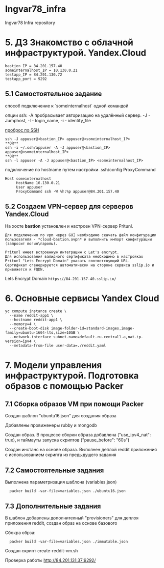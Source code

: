 # Ingvar78_infra
Ingvar78 Infra repository

<h1> 5. ДЗ Знакомство с облачной инфраструктурой. Yandex.Cloud </h1>

```
bastion_IP = 84.201.157.40
someinternalhost_IP = 10.130.0.21
testapp_IP = 84.201.130.72
testapp_port = 9292
```

<h2> 5.1 Самостоятельное задание </h2>
способ подключение к `someinternalhost` одной командой

опции ssh: -A пробрасывает авторизацию на удалённый сервер. -J - Jumphost, -l - login_name, -i - identity_file

[проброс по SSH](https://itsecforu.ru/2018/11/29/%D0%BA%D0%B0%D0%BA-%D0%BF%D0%BE%D0%BB%D1%83%D1%87%D0%B8%D1%82%D1%8C-%D0%B4%D0%BE%D1%81%D1%82%D1%83%D0%BF-%D0%BA-%D1%83%D0%B4%D0%B0%D0%BB%D0%B5%D0%BD%D0%BD%D0%BE%D0%BC%D1%83-%D1%81%D0%B5%D1%80%D0%B2/)

```
ssh -J appuser@<bastion_IP> appuser@<someinternalhost_IP>
**OR**
ssh -i ~/.ssh/appuser -A -J appuser@<bastion_IP> appuser@<someinternalhost_IP>
**OR**
ssh -l appuser -A -J appuser@<bastion_IP> <someinternalhost_IP>
```
подключение по hostname путем настройки .ssh/config ProxyCommand
```
Host someinternalhost
     HostName 10.130.0.21
     User appuser
     ProxyCommand ssh -W %h:%p appuser@84.201.157.40
```

<h2> 5.2 Создаем VPN-сервер для серверов Yandex.Cloud </h2>

На хосте **bastion** установлен и настроен VPN-сервер Pritunl.
```
Для подключения по vpn через GUI необходимо скачать файл конфигурации пользователя - *cloud-bastion.ovpn* и выполнить импорт конфигурации (запросит логин\пароль).

Pritunl имеет встроенную интеграцию с Let's encrypt.
Для использования валидного сертификата необходимо в настройках Pritunl "Lets Encrypt Domain" указать соответсвующий URL.
Сертификат сгенерируется автоматически на стороне сервиса sslip.io и привяжется к FQDN.
```
Lets Encrypt Domain ``https://84-201-157-40.sslip.io/``

<h1> 6. Основные сервисы Yandex Cloud </h1>

```
yc compute instance create \
  --name reddit-app1 \
  --hostname reddit-app1 \
  --memory=4 \
  --create-boot-disk image-folder-id=standard-images,image-family=ubuntu-1604-lts,size=10GB \
  --network-interface subnet-name=default-ru-central1-a,nat-ip-version=ipv4 \
  --metadata-from-file user-data=./reddit.yaml
```

<h1> 7. Модели управления инфраструктурой. Подготовка образов с помощью Packer  </h1>
<h2> 7.1 Сборка образов VM при помощи Packer</h2>

Создан шаблон "ubuntu16.json" для создания образа

Добавлены провиженеры rubby и mongodb

Создан образ. В процессе сборки образа  добавлена ("use_ipv4_nat": true), и таймауты запуска скриптов ("pause_before": "60s")

Создан инстанс на основе образа. Выполнен деплой reddit приложения с использованием скрипта из предыдущего задания

<h2> 7.2 Самостоятельные задания </h2> 

Выполнена параметризация шаблона (variables.json)

```
  packer build -var-file=variables.json ./ubuntu16.json
```

<h2> 7.3 Дополнительные задания </h2>

В шаблон добавлены дополнителный "provisioners" для деплоя приложения reddit, cоздан образ на основе базового

Сбокра обрза:

```
  packer build -var-file=variables.json ./immutable.json
```

Создан скрипт create-reddit-vm.sh

Проверка работы http://84.201.131.37:9292/
